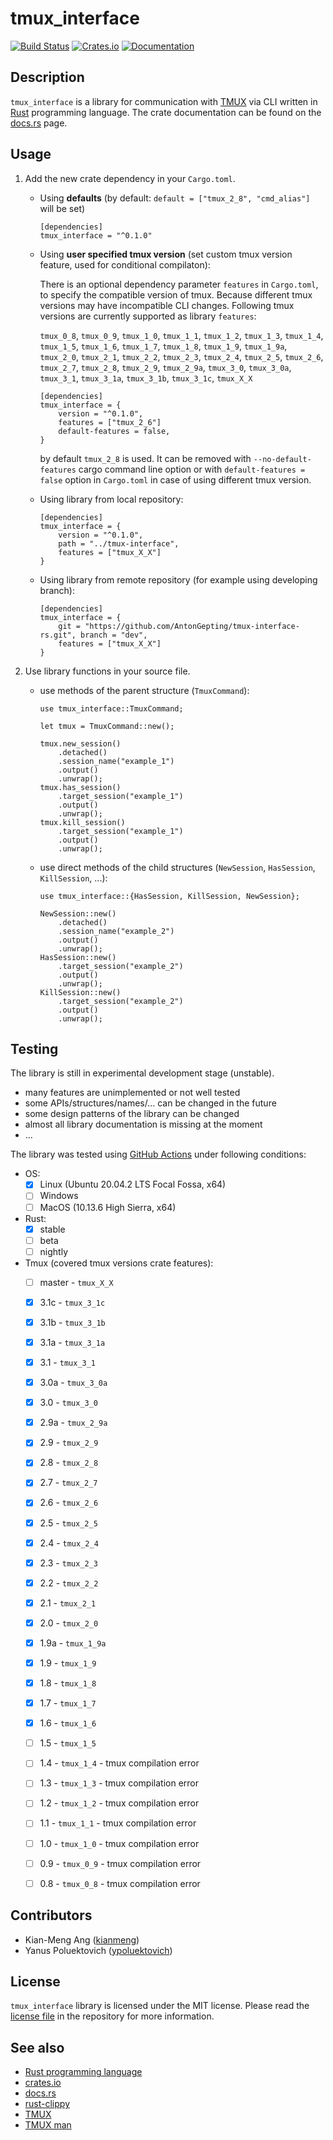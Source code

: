 # tmux_interface

[![Build Status](https://github.com/AntonGepting/tmux-interface-rs/actions/workflows/actions.yml/badge.svg)](https://github.com/AntonGepting/tmux-interface-rs/actions)
[![Crates.io](https://img.shields.io/crates/v/tmux_interface.svg)](https://crates.io/crates/tmux_interface)
[![Documentation](https://docs.rs/tmux_interface/badge.svg)](https://docs.rs/tmux_interface)


## Description

`tmux_interface` is a library for communication with
[TMUX](https://github.com/tmux/tmux) via CLI written in
[Rust](https://www.rust-lang.org/) programming language. The crate
documentation can be found on the
[docs.rs](https://docs.rs/tmux_interface) page.


## Usage

1. Add the new crate dependency in your `Cargo.toml`.


    - Using **defaults** (by default: `default = ["tmux_2_8", "cmd_alias"]` will be set)
        ```
        [dependencies]
        tmux_interface = "^0.1.0"
        ```

    - Using **user specified tmux version** (set custom tmux version
      feature, used for conditional compilaton):

        There is an optional dependency parameter `features` in
        `Cargo.toml`, to specify the compatible version of tmux. Because
        different tmux versions may have incompatible CLI changes. Following
        tmux versions are currently supported as library `features`:

        `tmux_0_8`, `tmux_0_9`, `tmux_1_0`, `tmux_1_1`, `tmux_1_2`, `tmux_1_3`,
        `tmux_1_4`, `tmux_1_5`, `tmux_1_6`, `tmux_1_7`, `tmux_1_8`, `tmux_1_9`,
        `tmux_1_9a`, `tmux_2_0`, `tmux_2_1`, `tmux_2_2`, `tmux_2_3`, `tmux_2_4`,
        `tmux_2_5`, `tmux_2_6`, `tmux_2_7`, `tmux_2_8`, `tmux_2_9`, `tmux_2_9a`,
        `tmux_3_0`, `tmux_3_0a`, `tmux_3_1`, `tmux_3_1a`, `tmux_3_1b`,
        `tmux_3_1c`, `tmux_X_X`

        ```
        [dependencies]
        tmux_interface = {
            version = "^0.1.0",
            features = ["tmux_2_6"]
            default-features = false,
        }
        ```

        by default `tmux_2_8` is used. It can be removed with
        `--no-default-features` cargo command line option or with `default-features
        = false` option in `Cargo.toml` in case of using different tmux version.

    - Using library from local repository:
        ```
        [dependencies]
        tmux_interface = {
            version = "^0.1.0",
            path = "../tmux-interface",
            features = ["tmux_X_X"]
        }
        ```

    - Using library from remote repository (for example using developing
      branch):
        ```
        [dependencies]
        tmux_interface = {
            git = "https://github.com/AntonGepting/tmux-interface-rs.git", branch = "dev",
            features = ["tmux_X_X"]
        }
        ```

2. Use library functions in your source file.


    - use methods of the parent structure (`TmuxCommand`):
        ```
        use tmux_interface::TmuxCommand;

        let tmux = TmuxCommand::new();

        tmux.new_session()
            .detached()
            .session_name("example_1")
            .output()
            .unwrap();
        tmux.has_session()
            .target_session("example_1")
            .output()
            .unwrap();
        tmux.kill_session()
            .target_session("example_1")
            .output()
            .unwrap();
        ```

    - use direct methods of the child structures (`NewSession`, `HasSession`,
      `KillSession`, ...):
        ```
        use tmux_interface::{HasSession, KillSession, NewSession};

        NewSession::new()
            .detached()
            .session_name("example_2")
            .output()
            .unwrap();
        HasSession::new()
            .target_session("example_2")
            .output()
            .unwrap();
        KillSession::new()
            .target_session("example_2")
            .output()
            .unwrap();
        ```

## Testing

The library is still in experimental development stage (unstable).
- many features are unimplemented or not well tested
- some APIs/structures/names/... can be changed in the future
- some design patterns of the library can be changed
- almost all library documentation is missing at the moment
- ...

The library was tested using [GitHub Actions](https://github.com/AntonGepting/tmux-interface-rs/actions)
under following conditions:

- OS:
    - [x] Linux (Ubuntu 20.04.2 LTS Focal Fossa, x64)
    - [ ] Windows
    - [ ] MacOS (10.13.6 High Sierra, x64)

- Rust:
    - [x] stable
    - [ ] beta
    - [ ] nightly

- Tmux (covered tmux versions crate features):
    - [ ] master - `tmux_X_X`
    - [x] 3.1c - `tmux_3_1c`
    - [x] 3.1b - `tmux_3_1b`
    - [x] 3.1a - `tmux_3_1a`
    - [x] 3.1 - `tmux_3_1`
    - [x] 3.0a - `tmux_3_0a`
    - [x] 3.0 - `tmux_3_0`
    - [x] 2.9a - `tmux_2_9a`
    - [x] 2.9 - `tmux_2_9`
    - [x] 2.8 - `tmux_2_8`
    - [x] 2.7 - `tmux_2_7`
    - [x] 2.6 - `tmux_2_6`
    - [x] 2.5 - `tmux_2_5`
    - [x] 2.4 - `tmux_2_4`
    - [x] 2.3 - `tmux_2_3`
    - [x] 2.2 - `tmux_2_2`
    - [x] 2.1 - `tmux_2_1`
    - [x] 2.0 - `tmux_2_0`
    - [x] 1.9a - `tmux_1_9a`
    - [x] 1.9 - `tmux_1_9`
    - [x] 1.8 - `tmux_1_8`
    - [x] 1.7 - `tmux_1_7`
    - [x] 1.6 - `tmux_1_6`
    - [ ] 1.5 - `tmux_1_5`
    - [ ] 1.4 - `tmux_1_4` - tmux compilation error
    - [ ] 1.3 - `tmux_1_3` - tmux compilation error
    - [ ] 1.2 - `tmux_1_2` - tmux compilation error
    - [ ] 1.1 - `tmux_1_1` - tmux compilation error
    - [ ] 1.0 - `tmux_1_0` - tmux compilation error
    - [ ] 0.9 - `tmux_0_9` - tmux compilation error
    - [ ] 0.8 - `tmux_0_8` - tmux compilation error


## Contributors

* Kian-Meng Ang ([kianmeng](https://github.com/kianmeng))
* Yanus Poluektovich ([ypoluektovich](https://github.com/ypoluektovich))


## License

`tmux_interface` library is licensed under the MIT license. Please read the
[license file](LICENSE.md) in the repository for more information.


## See also

- [Rust programming language](https://www.rust-lang.org/)
- [crates.io](https://www.crates.io/)
- [docs.rs](https://www.docs.rs/)
- [rust-clippy](https://github.com/rust-lang/rust-clippy)
- [TMUX](https://github.com/tmux/tmux)
- [TMUX man](http://man7.org/linux/man-pages/man1/tmux.1.html)
